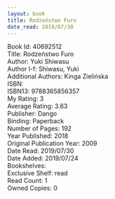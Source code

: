 ```yaml
---
layout: book
title: Rodzeństwo Furo
date_read: 2019/07/30
---
```


Book Id: 40692512<br />
Title: Rodzeństwo Furo<br />
Author: Yuki Shiwasu<br />
Author l-f: Shiwasu, Yuki<br />
Additional Authors: Kinga Zielińska<br />
ISBN: <br />
ISBN13: 9788365856357<br />
My Rating: 3<br />
Average Rating: 3.63<br />
Publisher: Dango<br />
Binding: Paperback<br />
Number of Pages: 192<br />
Year Published: 2018<br />
Original Publication Year: 2009<br />
Date Read: 2019/07/30<br />
Date Added: 2019/07/24<br />
Bookshelves: <br />
Exclusive Shelf: read<br />
Read Count: 1<br />
Owned Copies: 0<br />

